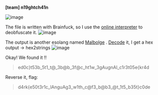 **[team] n19ghtch41n**

![image](https://user-images.githubusercontent.com/45068820/63651282-45f47980-c77d-11e9-9d6c-eb933475de6c.png)


The file is written with Brainfuck, so I use the 
[online interpreter](https://www.splitbrain.org/_static/ook/)
to deobfuscate it. 
![image](https://user-images.githubusercontent.com/45068820/63651435-f2832b00-c77e-11e9-86e0-c752223257af.png)


The output is another esolang named 
[Malbolge](https://esolangs.org/wiki/Hello_world_program_in_esoteric_languages#Malbolge)
. [Decode](http://malbolge.doleczek.pl)
it, I get a hex output -> hex2strings 
![image](https://user-images.githubusercontent.com/45068820/63651456-16df0780-c77f-11e9-8eec-ff85c3eade4e.png)

Okay! We found it !!
> ed0c}t53b_5t1_t@_3b@b_3f@c_ht1w_3gAugnAl_c1r3t05e{kr4d

Reverse it,
flag:
>d4rk{e50t3r1c_lAnguAg3_w1th_c@f3_b@b3_@t_1t5_b35t}c0de
